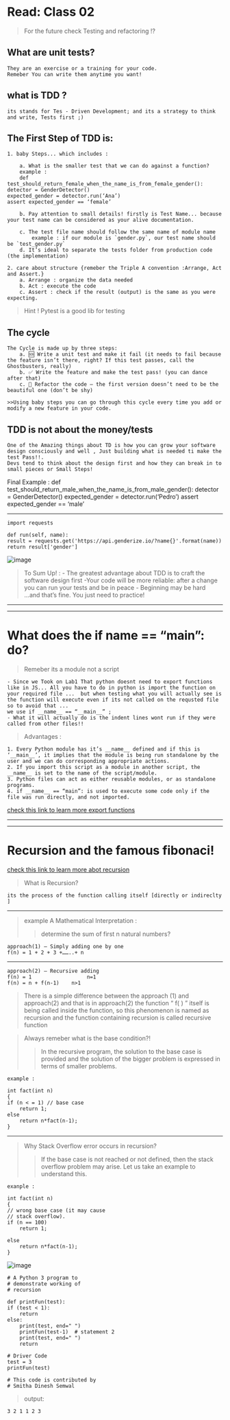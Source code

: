 # Read: Class 02

>For the future check Testing and refactoring !?

## What are unit tests?
    They are an exercise or a training for your code. 
    Remeber You can write them anytime you want!

## what is TDD ?
    its stands for Tes - Driven Development; and its a strategy to think and write, Tests first ;)

## **The First Step of TDD is:**
    1. baby Steps... which includes :

        a. What is the smaller test that we can do against a function?
        example : 
        def test_should_return_female_when_the_name_is_from_female_gender():
    detector = GenderDetector()
    expected_gender = detector.run(‘Ana’)
    assert expected_gender == ‘female’

        b. Pay attention to small details! firstly is Test Name... because your test name can be considered as your alive documentation.

        c. The test file name should follow the same name of module name
            example : if our module is `gender.py`, our test name should be `test_gender.py`
        d. It’s ideal to separate the tests folder from production code (the implementation)

    2. care about structure {remeber the Triple A convention :Arrange, Act and Assert.}
        a. Arrange : organize the data needed
        b. Act : execute the code
        c. Assert : check if the result (output) is the same as you were expecting.
> Hint ! Pytest is a good lib for testing

## **The cycle**
    The Cycle is made up by three steps:
        a. 🆘 Write a unit test and make it fail (it needs to fail because the feature isn’t there, right? If this test passes, call the Ghostbusters, really)
        b. ✅ Write the feature and make the test pass! (you can dance after that)
        c. 🔵 Refactor the code — the first version doesn’t need to be the beautiful one (don’t be shy)

    >>Using baby steps you can go through this cycle every time you add or modify a new feature in your code.

## **TDD is not about the money/tests**
    One of the Amazing things about TD is how you can grow your software design consciously and well , Just building what is needed ti make the test Pass!!.
    Devs tend to think about the design first and how they can break in to small pieces or Small Steps!

Final Example :
    def test_should_return_male_when_the_name_is_from_male_gender():
    detector = GenderDetector()
    expected_gender = detector.run(‘Pedro’)
    assert expected_gender == ‘male’
___
    import requests

    def run(self, name):
    result = requests.get('https://api.genderize.io/?name{}'.format(name))
    return result['gender']

![image](./TDD.png)

>To Sum Up! :
    - The greatest advantage about TDD is to craft the software design first
    -Your code will be more reliable: after a change you can run your tests and be in peace
    - Beginning may be hard ...and that’s fine. You just need to practice!
___
___
# What does the if __name__ == “__main__”: do?
> Remeber its a module not a script

    - Since we Took on Lab1 That python doesnt need to export functions like in JS... All you have to do in python is import the function on your required file ...  but when testing what you will actually see is the function will execute even if its not called on the requsted file so to avoid that ... 
    we use if __name__ == “__main__” ; 
    - What it will actually do is the indent lines wont run if they were called from other files!!

>Advantages : 

    1. Every Python module has it’s __name__ defined and if this is ‘__main__’, it implies that the module is being run standalone by the user and we can do corresponding appropriate actions.
    2. If you import this script as a module in another script, the __name__ is set to the name of the script/module.
    3. Python files can act as either reusable modules, or as standalone programs.
    4. if __name__ == “main”: is used to execute some code only if the file was run directly, and not imported.
    
[check this link to learn more export functions](https://www.geeksforgeeks.org/what-does-the-if-__name__-__main__-do/)
___
___
# **Recursion and the famous fibonaci!**
[check this link to learn more abot recursion](https://www.geeksforgeeks.org/recursion/)
>What is Recursion? 

    its the process of the function calling itself [directly or indireclty ]
___
>example A Mathematical Interpretation :
>>determine the sum of first n natural numbers?

    approach(1) – Simply adding one by one
    f(n) = 1 + 2 + 3 +……..+ n
___
    approach(2) – Recursive adding 
    f(n) = 1                  n=1
    f(n) = n + f(n-1)    n>1
>There is a simple difference between the approach (1) and approach(2) and that is in approach(2) the function “ f( ) ” itself is being called inside the function, so this phenomenon is named as recursion and the function containing recursion is called recursive function

>Always remeber what is the base condition?!
>>In the recursive program, the solution to the base case is provided and the solution of the bigger problem is expressed in terms of smaller problems.

    example :

    int fact(int n)
    {
    if (n < = 1) // base case
        return 1;
    else    
        return n*fact(n-1);    
    }
___

>Why Stack Overflow error occurs in recursion? 
>>If the base case is not reached or not defined, then the stack overflow problem may arise. Let us take an example to understand this.

    exanple :

    int fact(int n)
    {
    // wrong base case (it may cause
    // stack overflow).
    if (n == 100) 
        return 1;

    else
        return n*fact(n-1);
    }
![image](./recursion.jpg)

    # A Python 3 program to
    # demonstrate working of
    # recursion

    def printFun(test):
    if (test < 1):
        return
    else:
        print(test, end=" ")
        printFun(test-1)  # statement 2
        print(test, end=" ")
        return

    # Driver Code
    test = 3
    printFun(test)
 
    # This code is contributed by
    # Smitha Dinesh Semwal

>output:

    3 2 1 1 2 3 
